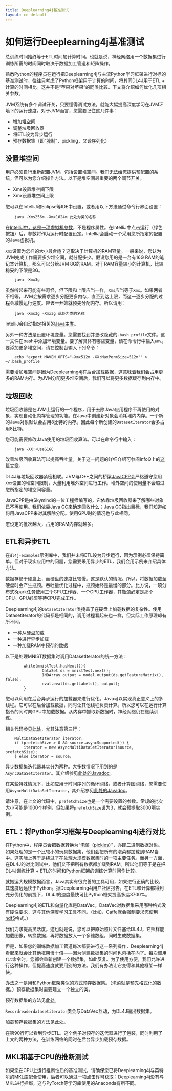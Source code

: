 ```yaml
---
title: Deeplearning4j基准测试
layout: cn-default
---
```


# 如何运行Deeplearning4j基准测试

总训练时间始终等于ETL时间加计算时间。也就是说，神经网络用一个数据集进行训练所需的时间同时取决于数据加工管道和矩阵操作。 

熟悉Python的程序员在运行把Deeplearning4j与主流Python学习框架进行对标的基准测试时，往往只考虑了Python框架用于计算的时间，将其同DL4J用于ETL + 计算的时间相比。这并不是“苹果对苹果”的同类比较。下文将介绍如何优化几项相关参数。 

JVM系统有多个调试开关，只要懂得调试方法，就能大幅提高深度学习在JVM环境下的运行速度。对于JVM而言，您需要记住这几件事：

* 增加[堆空间](http://javarevisited.blogspot.com/2011/05/java-heap-space-memory-size-jvm.html)
* 调整垃圾回收器
* 将ETL设为异步运行
* 预存数据集（即“腌制”，pickling，又译序列化）

## 设置堆空间

用户必须自行重新配置JVM，包括设置堆空间。我们无法给您提供预配置的系统，但可以为您介绍操作方法。以下是堆空间最重要的两个调节开关。

* Xms设置堆空间下限
* Xmx设置堆空间上限

您可以在IntelliJ和Eclipse等IDE中设置，或者用以下方法通过命令行界面设置：

		java -Xms256m -Xmx1024m 此处为类的名称

在[IntelliJ中，这是一项虚拟机参数](https://www.jetbrains.com/help/idea/2016.3/setting-configuration-options.html)，不是程序属性。在IntelliJ中点击运行（绿色按钮）后，参数将作为运行时配置设定。IntelliJ会启动一个采用您所指定的配置的Java虚拟机。 

`Xmx`设置为怎样的大小最合适？这取决于计算机的RAM容量。一般来说，您认为JVM完成工作需要多少堆空间，就分配多少。假设您用的是一台有16G RAM的笔记本计算机，那么可以分给JVM 8G的RAM。对于RAM容量较小的计算机，比较稳妥的下限是3G。 

		java -Xmx3g

虽然听起来可能有些奇怪，但下限和上限应当一样，`Xms`应当等于`Xmx`。如果两者不相等，JVM会按需求逐步分配更多内存，直至到达上限，而这一逐步分配的过程会减慢运行速度。应该一开始就预先分配内存。所以请用： 

		java -Xms3g -Xmx3g 此处为类的名称

IntelliJ会自动指定相关的[Java主类](https://docs.oracle.com/javase/tutorial/getStarted/application/)。

另外一种方法是设置环境变量。您需要找到并更改隐藏的`.bash_profile`文件。这一文件在bash中添加环境变量。要了解具体有哪些变量，请在命令行中输入`env`。要添加更多堆空间，请在控制台输入下列命令：

		echo "export MAVEN_OPTS="-Xmx512m -XX:MaxPermSize=512m"" > ~/.bash_profile

需要增加堆空间是因为Deeplearning4j在后台加载数据，这意味着我们会占用更多的RAM内存。为JVM分配更多堆空间后，我们可以将更多数据缓存到内存中。 

## 垃圾回收

垃圾回收器是在JVM上运行的一个程序，用于去除Java应用程序不再使用的对象，实现自动化内存管理的功能。在Java中创建新对象会消耗堆内内存。一个新的Java对象默认会占用8比特的内存。因此每个新创建的`DatasetIterator`会多占用8比特。 

您可能需要修改Java使用的垃圾回收算法。可以在命令行中输入：

		java -XX:+UseG1GC

改善垃圾回收算法可以提高吞吐量。关于这一问题的详细介绍可参阅InfoQ上的[这篇文章](https://www.infoq.com/articles/Make-G1-Default-Garbage-Collector-in-Java-9)。

DL4J与垃圾回收器紧密相联。JVM与C++之间的桥梁[JavaCPP](https://github.com/bytedeco/javacpp)会严格遵守您用`Xmx`设置的堆空间限制，大量利用堆外空间进行工作。堆外空间的使用量不会超过您所指定的堆空间容量。 

JavaCPP是由Skymind的一位工程师编写的，它依靠垃圾回收器来了解哪些对象已不再使用。我们依靠Java GC来确定回收什么；Java GC指出目标，我们知道如何用JavaCPP来对其解除分配。使用GPU时的情况也与此相同。 

您设定的批次越大，占用的RAM内存就越多。 

## ETL和异步ETL

在`dl4j-examples`示例库中，我们并未将ETL设为异步运行，因为示例必须保持简单。但对于现实应用中的问题，您需要采用异步的ETL，我们会用示例来介绍具体方法。 

数据存储于硬盘上，而硬盘的速度比较慢。这是默认的情况。所以，将数据加载至硬盘时会产生瓶颈。吞吐量优化过程中，瓶颈始终是最慢的部分。比方说，一项分布式Spark任务使用三个GPU工作器、一个CPU工作器，其瓶颈必定是那个CPU。GPU必须等待CPU完成工作。 

Deeplearning4j的`DatasetIterator`类掩盖了在硬盘上加载数据的复杂性。使用Datasetiterator的代码都是相同的，调用过程看起来也一样，但实际工作原理却有所不同。 

* 一种从硬盘加载 
* 一种进行异步加载
* 一种加载RAM中预存的数据

以下是处理MNIST数据集时调用DatasetIterator的统一方法：

            while(mnistTest.hasNext()){
	                DataSet ds = mnistTest.next();
	                INDArray output = model.output(ds.getFeatureMatrix(), false);
	                eval.eval(ds.getLabels(), output);
            }

您可以利用在后台异步运行的加载器来进行优化。Java可以实现真正意义上的多线程。它可以在后台加载数据，同时让其他线程负责计算。所以您可以在运行计算指令的同时向GPU中加载数据。从内存中抓取新数据时，神经网络仍在继续训练。

相关代码参见[此处](https://github.com/deeplearning4j/deeplearning4j/blob/master/deeplearning4j-scaleout/deeplearning4j-scaleout-parallelwrapper/src/main/java/org/deeplearning4j/parallelism/ParallelWrapper.java#L136)，尤其注意第三行：

        MultiDataSetIterator iterator;
        if (prefetchSize > 0 && source.asyncSupported()) {
            iterator = new AsyncMultiDataSetIterator(source, prefetchSize);
        } else iterator = source;

异步数据集迭代器其实分为两种。大多数情况下用到的是`AsyncDataSetIterator`。其介绍参见[此处的Javadoc](https://deeplearning4j.org/doc/org/deeplearning4j/datasets/iterator/AsyncDataSetIterator.html)。

在某些特殊情况下，比如应用于时间序列的循环网络，或者计算图网络，您需要使用`AsyncMultiDataSetIterator`，其介绍参见[此处的Javadoc](https://deeplearning4j.org/doc/org/deeplearning4j/datasets/iterator/AsyncMultiDataSetIterator.html)。

请注意，在上文的代码中，`prefetchSize`也是一个需要设置的参数。常规的批次大小可能是1000个样例，但如果将`prefetchSize`设为3，就会预提取3000项实例。

## ETL：将Python学习框架与Deeplearning4j进行对比

在Python中，程序员会把数据转换为“[泡菜（pickles）](https://docs.python.org/2/library/pickle.html)”，亦即二进制数据对象。如果处理的是一个比较小的玩具数据集，他们会把所有的泡菜都加载到RAM当中。这实际上等于是绕过了在处理大规模数据集时的一项主要任务。而另一方面，在DL4J的对比测试中，他们又不把所有数据都加载到RAM。所以他们等于是在把DL4J训练计算 + ETL的时间和Python框架的训练计算时间作比较。 

就搬运大规模数据而言，Java其实有很完善的工具可用，如果进行正确的比较，其速度远远快于Python。据Deeplearning4j用户社区报告，在ETL和计算都得到充分优化的前提下，DL4J的速度最快可比Python框架提高多达3700%。

Deeplearning4j的ETL和向量化库是DataVec。DataVec对数据集采用哪种格式没有硬性要求，这与其他深度学习工具不同。（比如，Caffe就会强制要求您使用[hdf5](https://support.hdfgroup.org/HDF5/)格式。）

我们力求提高灵活度。这也就是说，您可以把原始照片文件塞给DL4J，它照样能加载图像，转换数据，再将数据放入一个多维数组，同时生成数据集。 

但是，如果您的训练数据加工管道每次都要进行这一系列操作，Deeplearning4j看起来就会比其他框架慢十倍——因为创建数据集的时间也包括在内了。每次调用`fit`命令时，您都会重新创建一个数据集，如此反复。为了使用方便，我们允许进行这种操作，但提高速度就要用别的方法。我们有办法让它变得和其他框架一样快。 

办法之一是用和Python框架类似的方式预存数据集。（泡菜就是预先格式化的数据。）预存数据集时需要建立一个独立的类。

预存数据集的方法见[此处](https://github.com/deeplearning4j/dl4j-examples/blob/master/dl4j-examples/src/main/java/org/deeplearning4j/examples/misc/presave/PreSave.java)。

`Recordreaderdatasetiterator`类会与DataVec互动，为DL4J输出数据集。 

加载预存数据集的方法见[此处](https://github.com/deeplearning4j/dl4j-examples/blob/master/dl4j-examples/src/main/java/org/deeplearning4j/examples/misc/presave/LoadPreSavedLenetMnistExample.java)。

在第90行可以看到异步ETL。这个例子对预存的迭代器进行了包装，同时利用了上文的两种方法，在训练网络的同时在后台异步加载预存数据。 

## MKL和基于CPU的推断测试

如果您在CPU上运行推断性质的基准测试，请确保您已将Deeplearning4j与英特尔的MKL库配合使用，后者可以通过一项点击许可获取；Deeplearning4j没有与MKL进行捆绑，这与PyTorch等学习库使用的Anaconda有所不同。 
